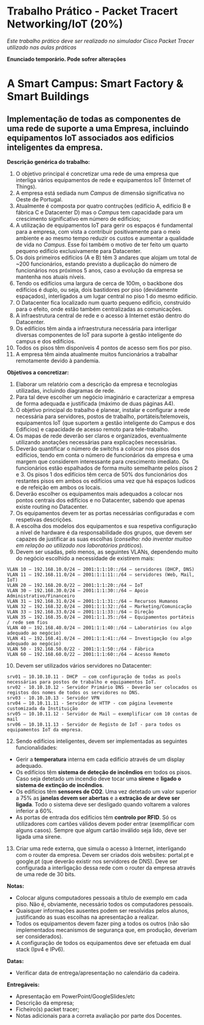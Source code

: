 # Trabalho Prático - Packet Tracert Networking/IoT (20%)

*Este trabalho prático deve ser realizado no simulador Cisco Packet Tracer utilizado nas aulas práticas*

**Enunciado temporário. Pode sofrer alterações**

# A Smart Campus: Smart Factory & Smart Buildings

## Implementação de todas as componentes de uma rede de suporte a uma Empresa, incluindo equipamentos IoT associados aos edificios inteligentes da empresa.

**Descrição genérica do trabalho:**
1.	O objetivo principal é concretizar uma rede de uma empresa que interliga vários equipamentos de rede e equipamentos IoT (Internet of Things).
2.	A empresa está sediada num *Campus* de dimensão significativa no Oeste de Portugal.
3. Atualmente é composta por quatro contruções (edifício A, edifício B e fábrica C e Datacenter D) mas o *Campus* tem capacidade para um crescimento significativo em número de edificios;
4.  A utilização de equipamentos IoT para gerir os espaços é fundamental para a empresa, com vista a contribuir positivamente para o meio ambiente e ao mesmo tempo reduzir os custos e aumentar a qualidade de vida no *Campus*. Esse foi também o motivo de ter feito um quarto pequeno edificio exclusivamente para Datacenter.
5.	Os dois primeiros edifícios (A e B) têm 3 andares que alojam um total de ~200 funcionários, estando previsto a duplicação do número de funcionários nos próximos 5 anos, caso a evolução da empresa se mantenha nos atuais níveis. 
6.	Tendo os edifícios uma largura de cerca de 100m, o backbone dos edifícios é duplo, ou seja, dois bastidores por piso (devidamente espaçados), interligados a um lugar central no piso 1 do mesmo edifício. 
7.	O Datacenter fica localizado num quarto pequeno edificio, construído para o efeito, onde estão também centralizadas as comunicações.
8.	A infraestrutura central de rede e o acesso à Internet estão dentro do Datacenter.
9.	Os edifícios têm ainda a infraestrutura necessária para interligar diversas componentes de IoT para suporte à gestão inteligente do campus e dos edifícios.
10. Todos os pisos têm disponíveis 4 pontos de acesso sem fios por piso.
11. A empresa têm ainda atualmente muitos funcionários a trabalhar remotamente devido à pandemia.

**Objetivos a concretizar:**
1.	Elaborar um relatório com a descrição da empresa e tecnologias utilizadas, incluindo diagramas de rede.
2.	Para tal deve escolher um negócio imaginário e caracterizar a empresa de forma adequada e justificada (máximo de duas páginas A4).
3.	O objetivo principal do trabalho é planear, instalar e configurar a rede necessária para servidores, postos de trabalho, portáteis/telemoveis, equipamentos IoT (que suportem a gestão inteligente do Campus e dos Edificios) e capacidade de acesso remoto para tele-trabalho.
4.	Os mapas de rede deverão ser claros e organizados, eventualmente utilizando anotações necessárias para explicações necessárias.
5.	Deverão quantificar o número de switchs a colocar nos pisos dos edifícios, tendo em conta o número de funcionários da empresa e uma margem que considerem interessante para crescimento imediato. Os funcionários estão espalhados de forma muito semelhante pelos pisos 2 e 3. Os pisos 1 dos edifícios têm cerca de 50% dos funcionários dos restantes pisos em ambos os edifícios uma vez que há espaços ludicos e de refeição em ambos os locais.
6.	Deverão escolher os equipamentos mais adequados a colocar nos pontos centrais dos edifícios e no Datacenter, sabendo que apenas existe routing no Datacenter.
7.	Os equipamentos devem ter as portas necessárias configuradas e com respetivas descrições.
8.	A escolha dos modelos dos equipamentos e sua respetiva configuração a nível de hardware é da responsabilidade dos grupos, que devem ser capazes de justificar as suas escolhas (*conselho: não inventar muitoo em relação ao utilizado nos laboratórios práticos*).
9.	Devem ser usadas, pelo menos, as seguintes VLANs, dependendo muito do negócio escolhido a necessidade de existirem mais:
```
VLAN 10 – 192.168.10.0/24 – 2001:1:1:10::/64 – servidores (DHCP, DNS)
VLAN 11 – 192.168.11.0/24 – 2001:1:1:11::/64 – servidores (Web, Mail, IoT)
VLAN 20 – 192.168.20.0/22 – 2001:1:1:20::/64 – IoT
VLAN 30 – 192.168.30.0/24 – 2001:1:1:30::/64 – Apoio Administrativo/Financeiro
VLAN 31 – 192.168.31.0/24 – 2001:1:1:31::/64 – Recursos Humanos
VLAN 32 – 192.168.32.0/24 – 2001:1:1:32::/64 – Marketing/Comunicação
VLAN 33 – 192.168.33.0/24 – 2001:1:1:33::/64 – Direção
VLAN 35 – 192.168.35.0/24 – 2001:1:1.35::/64 – Equipamentos portáteis / rede sem fios
VLAN 40 – 192.168.40.0/24 – 2001:1:1:40::/64 – Laboratórios (ou algo adequado ao negócio)
VLAN 41 – 192.168.41.0/24 – 2001:1:1:41::/64 – Investigação (ou algo adequado ao negócio)
VLAN 50 - 192.168.50.0/22 - 2001:1:1:50::/64 - Fábrica
VLAN 60 – 192.168.60.0/22 – 2001:1:1:60::/64 – Acesso Remoto
```
10.	Devem ser utilizados vários servidores no Datacenter:
```
srv01 – 10.10.10.11 - DHCP  – com configuração de todas as pools necessárias para postos de trabalho e equipamentos IoT.   
srv02 - 10.10.10.12 - Servidor Primário DNS - Deverão ser colocados os registos dos nomes de todos os servidores no DNS.
srv03 - 10.10.10.13 - Servidor VPN
srv04 – 10.10.11.11 - Servidor de HTTP - com página levemente customizada da Instituição
srv05 – 10.10.11.12 - Servidor de Mail – exemplificar com 10 contas de mail
srv06 – 10.10.11.13 - Servidor de Registo de IoT - para todos os equipamentos IoT da empresa.
```
12.	Sendo edifícios inteligentes, devem ser implementadas as seguintes funcionalidades:
-	Gerir a **temperatura** interna em cada edifício através de um display adequado.
-	Os edifícios têm **sistema de deteção de incêndios** em todos os pisos. Caso seja detetado um incendio deve tocar uma **sirene** e **ligado o sistema de extinção de incêndios**.
-	Os edifícios têm **sensores de CO2**. Uma vez detetado um valor superior a 75% as **janelas devem ser abertas** e a **extração de ar deve ser ligada**. Todo o sistema deve ser desligado quando voltarem a valores inferior a 60%.
-	As portas de entrada dos edifícios têm **controlo por RFID**. Só os utilizadores com cartões válidos devem poder entrar (exemplificar com alguns casos). Sempre que algum cartão inválido seja lido, deve ser ligada uma sirene.
13.	Criar uma rede externa, que simula o acesso à Internet, interligando com o router da empresa. Devem ser criados dois websites: portal.pt e google.pt (que deverão existir nos servidores de DNS). Deve ser configurada a interligação dessa rede com o router da empresa através de uma rede de 30 bits.

**Notas:**
- Colocar alguns computadores pessoais a título de exemplo em cada piso. Não é, obviamente, necessário todos os computadores pessoais.
- Quaisquer informações ausentes podem ser resolvidas pelos alunos, justificando as suas escolhas na apresentação a realizar.
- Todos os equipamentos devem fazer ping a todos os outros (não são implementados mecanismos de segurança que, em produção, deveriam ser considerados).
- A configuração de todos os equipamentos deve ser efetuada em dual stack (Ipv4 e IPv6).

**Datas:**
- Verificar data de entrega/apresentação no calendário da cadeira.

**Entregáveis:**
- Apresentação em PowerPoint/GoogleSlides/etc
- Descrição da empresa;
- Ficheiro(s) packet tracer;
- Notas adicionais para a correta avaliação por parte dos Docentes.

